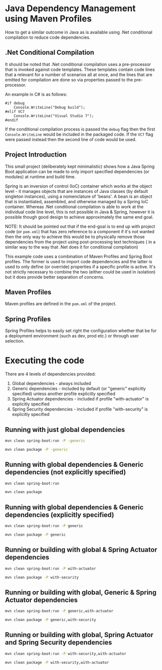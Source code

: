# Java Dependency Management using Maven Profiles

How to get a similar outcome in Java as is available using .Net conditional compilation to reduce
code dependencies.

## .Net Conditional Compilation

It should be noted that .Net conditional compilation uses a pre-processor that is invoked against
code templates. These templates contain code lines that a relevant for a number of scenarios all at
once,
and the lines that are emitted for compilation are done so via properties passed to the
pre-processor.

An example in C# is as follows:

```
#if debug
    Console.WriteLine("Debug build");
#elif VC7
    Console.WriteLine("Visual Studio 7");
#endif
```

If the conditional compilation process is passed the `debug` flag then the first `Console.WriteLine`
would
be included in the packaged code. If the `VC7` flag were passed instead then the second line of code
would be
used.

## Project Introduction

This small project (deliberately kept minimalistic) shows how a Java Spring Boot application can be
made to only import specified dependencies (or modules) at runtime and build time.

Spring is an inversion of control (IoC) container which works at the object level - it manages
objects that
are instances of Java classes (by default singleton instances),
using a nomenclature of 'beans'. A bean is an object that is instantiated, assembled, and otherwise
managed by a Spring IoC container. Whereas .Net conditional compilation
is able to work at the individual code line level, this is not possible in Java & Spring, however it
is
possible though good design to achieve approximately the same end goal.

NOTE: It should be pointed out that if the end-goal is to end up with project code (or `pom.xml`)
that has zero reference to a component if it's not wanted then the only way to achieve this would
be to physically remove those dependencies from the project using post-processing text techniques (
in a similar way to the way that .Net does it for conditional compilation)

This example code uses a combination of Maven Profiles and Spring Boot profiles. The former is used
to import code dependencies and the latter is used to only define (or override) properties if a
specific profile is active. It's not strictly necessary to combine the two (either could be used in
isolation) but it does provide better separation of concerns.

## Maven Profiles

Maven profiles are defined in the `pom.xml` of the project.

## Spring Profiles

Spring Profiles helps to easily set right the configuration whether that be for a deployment
environment (such as dev, prod etc.) or through user selection.

# Executing the code

There are 4 levels of dependencies provided:

1. Global dependencies - always included
2. Generic dependencies - included by default (or "generic" explicitly specified) unless another
   profile explicitly specified
3. Spring Actuator dependencies - included if profile "with-actuator" is explicitly specified
4. Spring Security dependencies - included if profile "with-security" is explicitly specified

## Running with just global dependencies

```bash
mvn clean spring-boot:run -P -generic

mvn clean package -P -generic
```

## Running with global dependencies & Generic dependencies (not explicitly specified)

```bash
mvn clean spring-boot:run 

mvn clean package
```

## Running with global dependencies & Generic dependencies (explicitly specified)

```bash
mvn clean spring-boot:run -P generic 

mvn clean package -P generic
```

## Running or building with global & Spring Actuator dependencies

```bash
mvn clean spring-boot:run -P with-actuator 

mvn clean package -P with-security
```

## Running or building with global, Generic & Spring Actuator dependencies

```bash
mvn clean spring-boot:run -P generic,with-actuator 

mvn clean package -P generic,with-security
```

## Running or building with global, Spring Actuator and Spring Security dependencies

```bash
mvn clean spring-boot:run -P with-security,with-actuator 

mvn clean package -P with-security,with-actuator
```